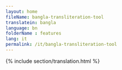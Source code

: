 ```yaml
--- 
layout: home 
fileName: bangla-transliteration-tool
translatein: bangla
language: bn
folderName : features
lang: it
permalink: /it/bangla-transliteration-tool
---
```

{% include section/translation.html %}